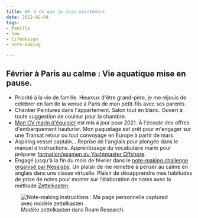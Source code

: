 ```yaml
---
title: ## ⛵️ Ce que je fais maintenant 
date: 2022-02-04
tags:
- famille
- now
- lifedesign
- note-making

---
```

## Février à Paris au calme : Vie aquatique mise en pause.  

- Priorité à la vie de famille. Heureux d'être grand-père, je me réjouis de célébrer en famille la venue à Paris de mon petit-fils avec ses parents. 
- Chantier Peintures dans l'appartement. Salon tout en blanc. Ouvert à toute suggestion de couleur pour la chambre. 
- [Mon CV marin d'équipier](https://ducamp.me/CV-marin#Contact) est mis à jour pour 2021. À l'écoute des offres d'embarquement hauturier. Mon paquetage est prêt pour m'engager sur une Transat retour ou tout convoyage en Europe à partir de mars.
- Aspiring vessel captain... Reprise de l'anglais pour plongée dans le manuel d'instructions. Apprentissage du vocabulaire marin pour préparer [formation/examen du Yachtmaster Offshore](https://www.zephyr-yachting.com/courses/yachtmaster-package-antibes/).
- Engagé jusqu'à la fin du mois de février dans le [note-making challenge organisé par Nesslabs](https://nesslabs.com/note-making-challenge). Un plaisir de me remettre à penser au calme en anglais dans une classe virtuelle. Plaisir de désapprendre mes habitudes de prise de notes pour monter sur l'élaboration de notes avec la méthode [Zettelkasten](https://fr.wikipedia.org/wiki/Zettelkasten).

<figure>
<img alt="Note-making instructions : Ma page personnelle captured avec modèle zettelkasten" src="https://ducamp.me/images/thumb/4/45/Note-making-challenge-captured-page.png/1346px-Note-making-challenge-captured-page.png" />
<figcaption>Modèle zettelkasten dans Roam Research.</figcaption>
</figure>
